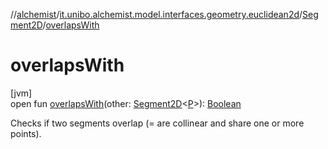 //[alchemist](../../../index.md)/[it.unibo.alchemist.model.interfaces.geometry.euclidean2d](../index.md)/[Segment2D](index.md)/[overlapsWith](overlaps-with.md)

# overlapsWith

[jvm]\
open fun [overlapsWith](overlaps-with.md)(other: [Segment2D](index.md)<[P](index.md)>): [Boolean](https://kotlinlang.org/api/latest/jvm/stdlib/kotlin/-boolean/index.html)

Checks if two segments overlap (= are collinear and share one or more points).
